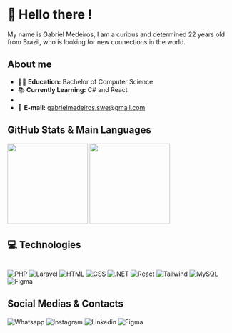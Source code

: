 # 👋 Hello there !
My name is Gabriel Medeiros, I am a curious and determined 22 years old from Brazil, who is looking for new connections in the world.

## About me
- 👨‍🎓 **Education:** Bachelor of Computer Science
- 📚 **Currently Learning:** C# and React
- 
- 📧 **E-mail:** gabrielmedeiros.swe@gmail.com

## GitHub Stats & Main Languages
<div>
<img height="180em" src="https://github-readme-stats.vercel.app/api?username=gabriel638&show_icons=true&theme=blue-green"/>
<img height="180em" src="https://github-readme-stats.vercel.app/api/top-langs/?username=gabriel638&layout=compact&langs_count=7&theme=blue-green"/> 
</div>

## 💻 Technologies

<div style = "display: inline_block"><br/>
<img align="center" alt="PHP" src= "https://img.shields.io/badge/PHP-777BB4?style=for-the-badge&logo=php&logoColor=white"/>
<img align="center" alt="Laravel" src= "https://img.shields.io/badge/Laravel-FF2D20?style=for-the-badge&logo=laravel&logoColor=white"/>
<img align="center" alt="HTML" src= "https://img.shields.io/badge/HTML-239120?style=for-the-badge&logo=html5&logoColor=white"/>
<img align="center" alt="CSS" src= "https://img.shields.io/badge/CSS-239120?&style=for-the-badge&logo=css3&logoColor=white"/>
<img align="center" alt=".NET" src= "https://img.shields.io/badge/.NET-5C2D91?style=for-the-badge&logo=.net&logoColor=white"/>
<img align="center" alt="React" src= "https://img.shields.io/badge/React-20232A?style=for-the-badge&logo=react&logoColor=61DAFB"/>
<img align="center" alt="Tailwind" src= "https://img.shields.io/badge/Tailwind_CSS-38B2AC?style=for-the-badge&logo=tailwind-css&logoColor=white"/>
<img align="center" alt="MySQL" src= "https://img.shields.io/badge/MySQL-00000F?style=for-the-badge&logo=mysql&logoColor=white"/>
<img align="center" alt="Figma" src= "https://img.shields.io/badge/Figma-F24E1E?style=for-the-badge&logo=figma&logoColor=white"/>
</div>

## Social Medias & Contacts
<div>
<img align="center" alt="Whatsapp" src= "https://img.shields.io/badge/WhatsApp-25D366?style=for-the-badge&logo=whatsapp&logoColor=white" />
<img align="center" alt="Instagram" src= "https://img.shields.io/badge/Instagram-E4405F?style=for-the-badge&logo=instagram&logoColor=white" />
<img align="center" alt="Linkedin" src= "https://img.shields.io/badge/LinkedIn-0077B5?style=for-the-badge&logo=linkedin&logoColor=white" />
<img align="center" alt="Figma" src= "https://img.shields.io/badge/Spotify-1ED760?&style=for-the-badge&logo=spotify&logoColor=white" />
</div>
